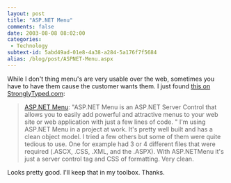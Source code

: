 ```yaml
---
layout: post
title: "ASP.NET Menu"
comments: false
date: 2003-08-08 08:02:00
categories:
 - Technology
subtext-id: 5abd49ad-01e8-4a38-a284-5a176f7f5684
alias: /blog/post/ASPNET-Menu.aspx
---
```



While I don't thing menu's are very usable over the web, sometimes you have to have them cause the customer wants them. I just found [this on StronglyTyped.com](http://www.stronglytyped.com/archives/2003_08_03_default.htm#106028707893587175):

> [ASP.NET Menu](http://www.aspnetmenu.com/home.aspx): "ASP.NET Menu is an ASP.NET Server Control that allows you to easily add powerful and attractive menus to your web site or web application with just a few lines of code. " I'm using ASP.NET Menu in a project at work. It's pretty well built and has a clean object model. I tried a few others but some of them were quite tedious to use. One for example had 3 or 4 different files that were required (.ASCX, .CSS, .XML, and the .ASPX). With ASP.NETMenu it's just a server control tag and CSS of formatting. Very clean. 

Looks pretty good. I'll keep that in my toolbox. Thanks.
